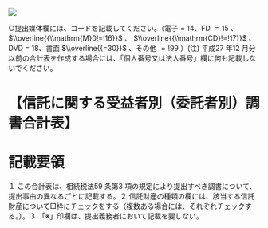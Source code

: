 ![](https://www.nta.go.jp/tmp/96b0685b-e8b5-4d2e-8513-28856aad0079/images/b821dfa78953cd0dc9548201bf18d1c6097dbf9594311ca8cb703cd09a718ae7.jpg)

○提出媒体欄には、コードを記載してください。（電子 $=$ 14、FD $=15$ 、 $\\overline{{\\mathrm{M}0!=!16}}$ 、 $\\overline{{\\mathrm{CD}!=!17}}$ 、DVD $=$ 18、書面 $\\overline{{=30}}$ 、その他 $=!99$ ）(注) 平成27 年12 月分以前の合計表を作成する場合には、「個人番号又は法人番号」欄に何も記載しないでください。

# 【信託に関する受益者別（委託者別）調書合計表】

# 記載要領

１ この合計表は、相続税法59 条第3 項の規定により提出すべき調書について、提出事由の異なるごとに記載する。２ 信託財産の種類の欄には、該当する信託財産について□枠にチェックをする（複数ある場合には、それぞれチェックする。）。３ 「※」印欄は、提出義務者において記載を要しない。